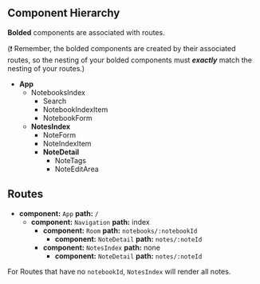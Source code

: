 ## Component Hierarchy

**Bolded** components are associated with routes.

(:exclamation: Remember, the bolded components are created by their
associated routes, so the nesting of your bolded components must
_**exactly**_ match the nesting of your routes.)

* **App**
  * NotebooksIndex
    * Search
    * NotebookIndexItem
    * NotebookForm
  * **NotesIndex**
    * NoteForm
    * NoteIndexItem
    * **NoteDetail**
      * NoteTags
      * NoteEditArea


## Routes

* **component:** `App` **path:** `/`
  * **component:** `Navigation` **path:** index
    * **component:** `Room` **path:** `notebooks/:notebookId`
      * **component:** `NoteDetail` **path:** `notes/:noteId`
    * **component:** `NotesIndex` **path:** none
      * **component:** `NoteDetail` **path:** `notes/:noteId`

For Routes that have no `notebookId`, `NotesIndex` will render all
notes.
